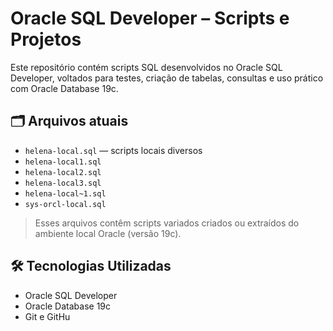 # Oracle SQL Developer – Scripts e Projetos

Este repositório contém scripts SQL desenvolvidos no Oracle SQL Developer, voltados para testes, criação de tabelas, consultas e uso prático com Oracle Database 19c.

## 🗂 Arquivos atuais

- `helena-local.sql` — scripts locais diversos
- `helena-local1.sql`
- `helena-local2.sql`
- `helena-local3.sql`
- `helena-local~1.sql`
- `sys-orcl-local.sql`

> Esses arquivos contêm scripts variados criados ou extraídos do ambiente local Oracle (versão 19c).

## 🛠 Tecnologias Utilizadas

- Oracle SQL Developer
- Oracle Database 19c
- Git e GitHu
